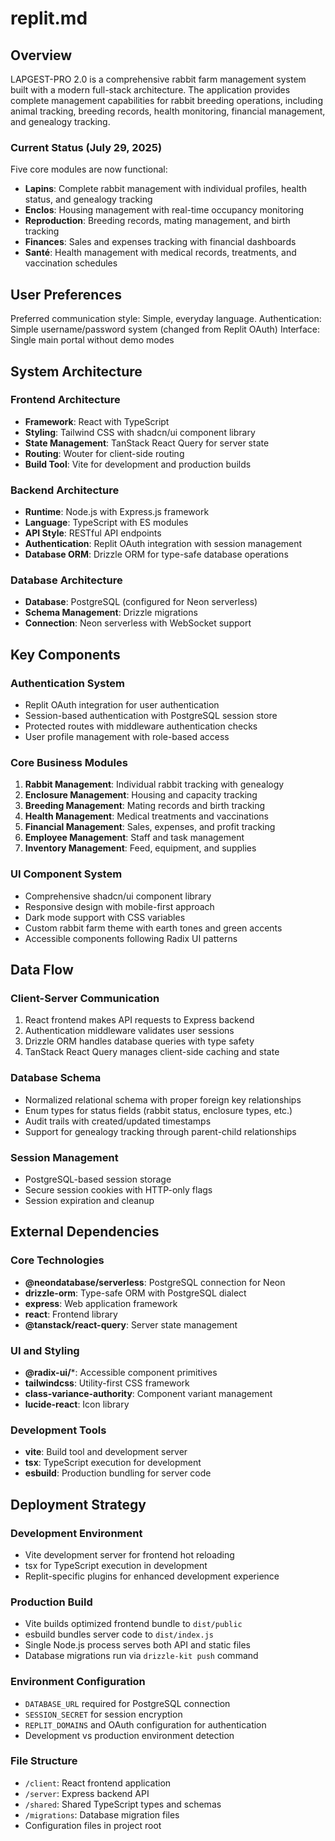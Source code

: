 # replit.md

## Overview

LAPGEST-PRO 2.0 is a comprehensive rabbit farm management system built with a modern full-stack architecture. The application provides complete management capabilities for rabbit breeding operations, including animal tracking, breeding records, health monitoring, financial management, and genealogy tracking.

### Current Status (July 29, 2025)
Five core modules are now functional:
- **Lapins**: Complete rabbit management with individual profiles, health status, and genealogy tracking
- **Enclos**: Housing management with real-time occupancy monitoring
- **Reproduction**: Breeding records, mating management, and birth tracking
- **Finances**: Sales and expenses tracking with financial dashboards
- **Santé**: Health management with medical records, treatments, and vaccination schedules

## User Preferences

Preferred communication style: Simple, everyday language.
Authentication: Simple username/password system (changed from Replit OAuth)
Interface: Single main portal without demo modes

## System Architecture

### Frontend Architecture
- **Framework**: React with TypeScript
- **Styling**: Tailwind CSS with shadcn/ui component library
- **State Management**: TanStack React Query for server state
- **Routing**: Wouter for client-side routing
- **Build Tool**: Vite for development and production builds

### Backend Architecture
- **Runtime**: Node.js with Express.js framework
- **Language**: TypeScript with ES modules
- **API Style**: RESTful API endpoints
- **Authentication**: Replit OAuth integration with session management
- **Database ORM**: Drizzle ORM for type-safe database operations

### Database Architecture
- **Database**: PostgreSQL (configured for Neon serverless)
- **Schema Management**: Drizzle migrations
- **Connection**: Neon serverless with WebSocket support

## Key Components

### Authentication System
- Replit OAuth integration for user authentication
- Session-based authentication with PostgreSQL session store
- Protected routes with middleware authentication checks
- User profile management with role-based access

### Core Business Modules
1. **Rabbit Management**: Individual rabbit tracking with genealogy
2. **Enclosure Management**: Housing and capacity tracking
3. **Breeding Management**: Mating records and birth tracking
4. **Health Management**: Medical treatments and vaccinations
5. **Financial Management**: Sales, expenses, and profit tracking
6. **Employee Management**: Staff and task management
7. **Inventory Management**: Feed, equipment, and supplies

### UI Component System
- Comprehensive shadcn/ui component library
- Responsive design with mobile-first approach
- Dark mode support with CSS variables
- Custom rabbit farm theme with earth tones and green accents
- Accessible components following Radix UI patterns

## Data Flow

### Client-Server Communication
1. React frontend makes API requests to Express backend
2. Authentication middleware validates user sessions
3. Drizzle ORM handles database queries with type safety
4. TanStack React Query manages client-side caching and state

### Database Schema
- Normalized relational schema with proper foreign key relationships
- Enum types for status fields (rabbit status, enclosure types, etc.)
- Audit trails with created/updated timestamps
- Support for genealogy tracking through parent-child relationships

### Session Management
- PostgreSQL-based session storage
- Secure session cookies with HTTP-only flags
- Session expiration and cleanup

## External Dependencies

### Core Technologies
- **@neondatabase/serverless**: PostgreSQL connection for Neon
- **drizzle-orm**: Type-safe ORM with PostgreSQL dialect
- **express**: Web application framework
- **react**: Frontend library
- **@tanstack/react-query**: Server state management

### UI and Styling
- **@radix-ui/***: Accessible component primitives
- **tailwindcss**: Utility-first CSS framework
- **class-variance-authority**: Component variant management
- **lucide-react**: Icon library

### Development Tools
- **vite**: Build tool and development server
- **tsx**: TypeScript execution for development
- **esbuild**: Production bundling for server code

## Deployment Strategy

### Development Environment
- Vite development server for frontend hot reloading
- tsx for TypeScript execution in development
- Replit-specific plugins for enhanced development experience

### Production Build
- Vite builds optimized frontend bundle to `dist/public`
- esbuild bundles server code to `dist/index.js`
- Single Node.js process serves both API and static files
- Database migrations run via `drizzle-kit push` command

### Environment Configuration
- `DATABASE_URL` required for PostgreSQL connection
- `SESSION_SECRET` for session encryption
- `REPLIT_DOMAINS` and OAuth configuration for authentication
- Development vs production environment detection

### File Structure
- `/client`: React frontend application
- `/server`: Express backend API
- `/shared`: Shared TypeScript types and schemas
- `/migrations`: Database migration files
- Configuration files in project root